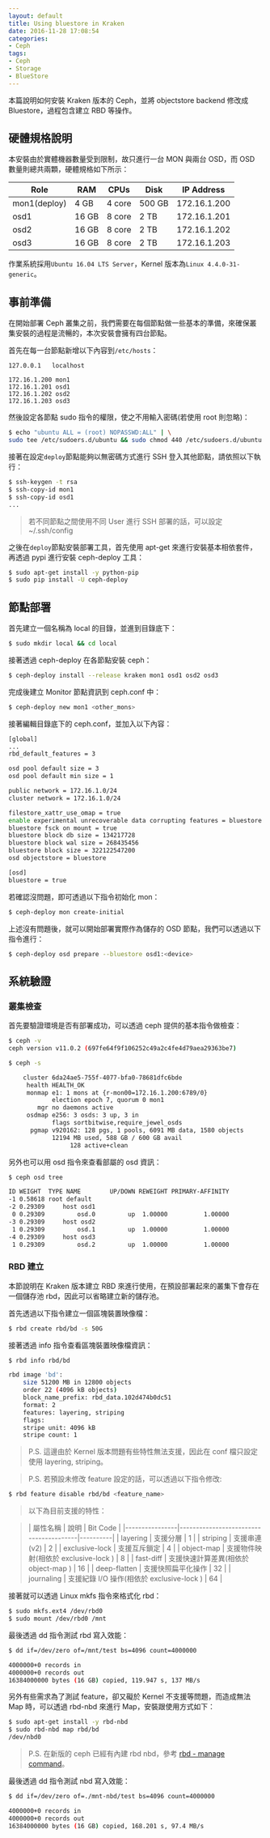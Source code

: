 ```yaml
---
layout: default
title: Using bluestore in Kraken
date: 2016-11-28 17:08:54
categories:
- Ceph
tags:
- Ceph
- Storage
- BlueStore
---
```

本篇說明如何安裝 Kraken 版本的 Ceph，並將 objectstore backend 修改成 Bluestore，過程包含建立 RBD 等操作。

## 硬體規格說明
本安裝由於實體機器數量受到限制，故只進行一台 MON 與兩台 OSD，而 OSD 數量則總共兩顆，硬體規格如下所示：

| Role         | RAM   | CPUs   | Disk   | IP Address   |
|--------------|-------|--------|--------|--------------|
| mon1(deploy) | 4 GB  | 4 core | 500 GB | 172.16.1.200 |
| osd1         | 16 GB | 8 core | 2 TB   | 172.16.1.201 |
| osd2         | 16 GB | 8 core | 2 TB   | 172.16.1.202 |
| osd3         | 16 GB | 8 core | 2 TB   | 172.16.1.203 |

作業系統採用`Ubuntu 16.04 LTS Server`，Kernel 版本為`Linux 4.4.0-31-generic`。

## 事前準備
在開始部署 Ceph 叢集之前，我們需要在每個節點做一些基本的準備，來確保叢集安裝的過程是流暢的，本次安裝會擁有四台節點。

首先在每一台節點新增以下內容到`/etc/hosts`：
```
127.0.0.1	localhost

172.16.1.200 mon1
172.16.1.201 osd1
172.16.1.202 osd2
172.16.1.203 osd3
```

然後設定各節點 sudo 指令的權限，使之不用輸入密碼(若使用 root 則忽略)：
```sh
$ echo "ubuntu ALL = (root) NOPASSWD:ALL" | \
sudo tee /etc/sudoers.d/ubuntu && sudo chmod 440 /etc/sudoers.d/ubuntu
```

接著在設定`deploy`節點能夠以無密碼方式進行 SSH 登入其他節點，請依照以下執行：
```sh
$ ssh-keygen -t rsa
$ ssh-copy-id mon1
$ ssh-copy-id osd1
...
```
> 若不同節點之間使用不同 User 進行 SSH 部署的話，可以設定 ~/.ssh/config

之後在`deploy`節點安裝部署工具，首先使用 apt-get 來進行安裝基本相依套件，再透過 pypi 進行安裝 ceph-deploy 工具：
```sh
$ sudo apt-get install -y python-pip
$ sudo pip install -U ceph-deploy
```

## 節點部署
首先建立一個名稱為 local 的目錄，並進到目錄底下：
```sh
$ sudo mkdir local && cd local
```

接著透過 ceph-deploy 在各節點安裝 ceph：
```sh
$ ceph-deploy install --release kraken mon1 osd1 osd2 osd3
```

完成後建立 Monitor 節點資訊到 ceph.conf 中：
```sh
$ ceph-deploy new mon1 <other_mons>
```

接著編輯目錄底下的 ceph.conf，並加入以下內容：
```sh
[global]
...
rbd_default_features = 3

osd pool default size = 3
osd pool default min size = 1

public network = 172.16.1.0/24
cluster network = 172.16.1.0/24

filestore_xattr_use_omap = true
enable experimental unrecoverable data corrupting features = bluestore rocksdb
bluestore fsck on mount = true
bluestore block db size = 134217728
bluestore block wal size = 268435456
bluestore block size = 322122547200
osd objectstore = bluestore

[osd]
bluestore = true
```

若確認沒問題，即可透過以下指令初始化 mon：
```sh
$ ceph-deploy mon create-initial
```

上述沒有問題後，就可以開始部署實際作為儲存的 OSD 節點，我們可以透過以下指令進行：
```sh
$ ceph-deploy osd prepare --bluestore osd1:<device>
```

## 系統驗證
### 叢集檢查
首先要驗證環境是否有部署成功，可以透過 ceph 提供的基本指令做檢查：
```sh
$ ceph -v
ceph version v11.0.2 (697fe64f9f106252c49a2c4fe4d79aea29363be7)

$ ceph -s

    cluster 6da24ae5-755f-4077-bfa0-78681dfc6bde
     health HEALTH_OK
     monmap e1: 1 mons at {r-mon00=172.16.1.200:6789/0}
            election epoch 7, quorum 0 mon1
        mgr no daemons active
     osdmap e256: 3 osds: 3 up, 3 in
            flags sortbitwise,require_jewel_osds
      pgmap v920162: 128 pgs, 1 pools, 6091 MB data, 1580 objects
            12194 MB used, 588 GB / 600 GB avail
                 128 active+clean
```

另外也可以用 osd 指令來查看部屬的 osd 資訊：
```sh
$ ceph osd tree

ID WEIGHT  TYPE NAME        UP/DOWN REWEIGHT PRIMARY-AFFINITY
-1 0.58618 root default
-2 0.29309     host osd1
 0 0.29309         osd.0         up  1.00000          1.00000
-3 0.29309     host osd2
 1 0.29309         osd.1         up  1.00000          1.00000
-4 0.29309     host osd3
 1 0.29309         osd.2         up  1.00000          1.00000
```

### RBD 建立
本節說明在 Kraken 版本建立 RBD 來進行使用，在預設部署起來的叢集下會存在一個儲存池 rbd，因此可以省略建立新的儲存池。

首先透過以下指令建立一個區塊裝置映像檔：
```sh
$ rbd create rbd/bd -s 50G
```

接著透過 info 指令查看區塊裝置映像檔資訊：
```sh
$ rbd info rbd/bd

rbd image 'bd':
	size 51200 MB in 12800 objects
	order 22 (4096 kB objects)
	block_name_prefix: rbd_data.102d474b0dc51
	format: 2
	features: layering, striping
	flags:
	stripe unit: 4096 kB
	stripe count: 1
```
> P.S. 這邊由於 Kernel 版本問題有些特性無法支援，因此在 conf 檔只設定使用 layering, striping。

> P.S. 若預設未修改 feature 設定的話，可以透過以下指令修改:
```sh
$ rbd feature disable rbd/bd <feature_name>
```

> 以下為目前支援的特性：

> | 屬性名稱         | 說明                                   | Bit Code |
  |----------------|----------------------------------------|----------|
  | layering       | 支援分層                                | 1         |
  | striping       | 支援串連(v2)                            | 2         |
  | exclusive-lock | 支援互斥鎖定                             | 4         |
  | object-map     | 支援物件映射(相依於 exclusive-lock )      | 8         |
  | fast-diff      | 支援快速計算差異(相依於 object-map )       | 16        |
  | deep-flatten   | 支援快照扁平化操作                        | 32         |
  | journaling     | 支援紀錄 I/O 操作(相依於 exclusive-lock ) | 64         |

接著就可以透過 Linux mkfs 指令來格式化 rbd：
```sh
$ sudo mkfs.ext4 /dev/rbd0
$ sudo mount /dev/rbd0 /mnt
```

最後透過 dd 指令測試 rbd 寫入效能：
```sh
$ dd if=/dev/zero of=/mnt/test bs=4096 count=4000000

4000000+0 records in
4000000+0 records out
16384000000 bytes (16 GB) copied, 119.947 s, 137 MB/s
```

另外有些需求為了測試 feature，卻又礙於 Kernel 不支援等問題，而造成無法 Map 時，可以透過 rbd-nbd 來進行 Map，安裝跟使用方式如下：
```sh
$ sudo apt-get install -y rbd-nbd
$ sudo rbd-nbd map rbd/bd
/dev/nbd0
```
> P.S. 在新版的 ceph 已經有內建 rbd nbd，參考 [rbd - manage command](http://docs.ceph.com/docs/jewel/man/8/rbd/#commands)。

最後透過 dd 指令測試 nbd 寫入效能：
```sh
$ dd if=/dev/zero of=./mnt-nbd/test bs=4096 count=4000000

4000000+0 records in
4000000+0 records out
16384000000 bytes (16 GB) copied, 168.201 s, 97.4 MB/s
```
